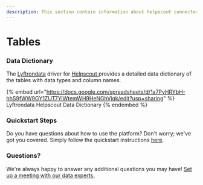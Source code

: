 ```yaml
---
description: This section contain information about helpscout connector tables information
---
```


# Tables

### Data Dictionary

The [Lyftrondata](https://www.lyftrondata.com/) driver for [Helpscout](https://www.lyftrondata.com/integration/helpscout/)[ ](https://www.lyftrondata.com/integration/helpscout/)provides a detailed data dictionary of the tables with data types and column names.

{% embed url="https://docs.google.com/spreadsheets/d/1a7PyHRYbH-hhS9fWW9GY1ZUT7YiWtemWH9HeNGhVjqk/edit?usp=sharing" %}
Lyftrondata Helpscout Data Dictionary
{% endembed %}

### Quickstart Steps

Do you have questions about how to use the platform? Don't worry; we've got you covered. Simply follow the quickstart instructions [here](../../../../quickstart-steps.md).

### Questions? <a href="#questions" id="questions"></a>

We're always happy to answer any additional questions you may have! [Set up a meeting with our data experts.](https://www.lyftrondata.com/book-a-meeting/)

